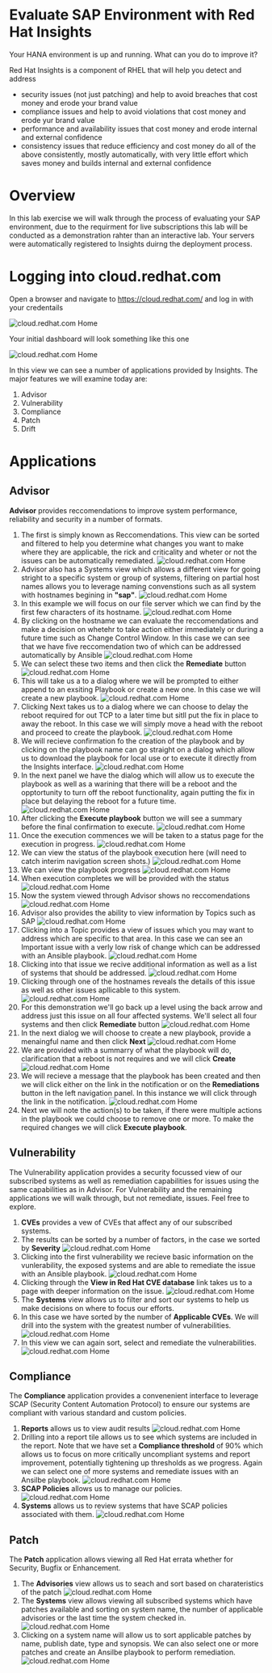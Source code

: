 Evaluate SAP Environment with Red Hat Insights
==============================================

Your HANA environment is up and running. What can you do to improve it?

Red Hat Insights is a component of RHEL that will help you detect and address 
- security issues (not just patching) and help to avoid breaches that cost money and erode your brand value 
- compliance issues and help to avoid violations that cost money and erode yur brand value 
- performance and availability issues that cost money and erode internal and external confidence
- consistency issues that reduce efficiency and cost money
do all of the above consistently, mostly automatically, with very little effort which saves money and builds internal and external confidence

Overview
========

In this lab exercise we will walk through the process of evaluating your SAP environment, due to the requirment for live subscriptions this lab will be conducted as a demonstration rahter than an interactive lab. Your servers were automatically registered to Insights duirng the deployment process. 

Logging into cloud.redhat.com
=============================

Open a browser and navigate to https://cloud.redhat.com/ and log in with your credentails


![cloud.redhat.com Home](images/3-lab-cloud-home.png)


Your initial dashboard will look something like this one


![cloud.redhat.com Home](images/3-insights-dashboard.png)

In this view we can see a number of applications provided by Insights. The major features we will examine today are:
1. Advisor
1. Vulnerability
1. Compliance
1. Patch
1. Drift

Applications 
============
Advisor 
-------
**Advisor** provides reccomendations to improve system performance, reliability and security in a number of formats.
  1. The first is simply known as Reccomendations. This view can be sorted and filtered to help you determine what changes you want to make where they are applicable, the rick and criticality and wheter or not the issues can be automatically remediated.
  ![cloud.redhat.com Home](images/3-insights-advisor-reccomendations-main.png)
  1. Advisor also has a Systems view which allows a different view for going stright to a specific system or group of systems, filtering on partial host names allows you to leverage naming convenstions such as all system with hostnames begining in **"sap"**.
  ![cloud.redhat.com Home](images/3-insights-advisor-systems.png)
  1. In this example we will focus on our file server which we can find by the first few characters of its hostname.
  ![cloud.redhat.com Home](images/3-insights-advisor-systems-single-system.png)
  1. By clicking on the hostname we can evaluate the reccomendations and make a decision on whetehr to take action either immediately or during a future time such as Change Control Window. In this case we can see that we have five reccomendation two of which can be addressed automatically by Ansible
  ![cloud.redhat.com Home](images/3-insights-advisor-reccomendations.png)
  1. We can select these two items and then click the **Remediate** button
 ![cloud.redhat.com Home](images/3-insights-advisor-remediation-1.png)
  1. This will take us a to a dialog where we will be prompted to either append to an exsiting Playbook or create a new one. In this case we will create a new playbook.
  ![cloud.redhat.com Home](images/3-insights-advisor-remediation-2.png)
  1. Clicking Next takes us to a dialog where we can choose to delay the reboot required for out TCP to a later time but sitll put the fix in place to away the reboot. In this case we will simply move a head with the reboot and proceed to create the playbook.
  ![cloud.redhat.com Home](images/3-insights-advisor-remediation-3.png)
  1. We will recieve confirmation fo the creation of the playbook and by clicking on the playbook name can go straight on a dialog which allow us to download the playbook for local use or to execute it directly from the Insights interface.
  ![cloud.redhat.com Home](images/3-insights-advisor-remediation-4.png)
  1. In the next panel we have the dialog which will allow us to execute the playbook as well as a warining that there will be a reboot and the opptortunity to turn off the reboot functionality, again putting the fix in place but delaying the reboot for a future time.
  ![cloud.redhat.com Home](images/3-insights-advisor-remediation-5.png)
  1. After clicking the **Execute playbook** button we will see a summary before the final confirmation to execute.
  ![cloud.redhat.com Home](images/3-insights-advisor-remediation-6.png)
  1. Once the execution commences we will be taken to a status page for the execution in progress.
  ![cloud.redhat.com Home](images/3-insights-advisor-remediation-7.png)
  1. We can view the status of the playbook execution here (will need to catch interim navigation screen shots.)
  ![cloud.redhat.com Home](images/3-insights-advisor-remediation-8b.png)
  1. We can view the playbook progress
  ![cloud.redhat.com Home](images/3-insights-advisor-remediation-8c.png)
  1. When execution completes we will be provided with the status
  ![cloud.redhat.com Home](images/3-insights-advisor-remediation-8.png)
  1. Now the system viewed through Advisor shows no reccomendations
  ![cloud.redhat.com Home](images/3-insights-advisor-remediation-9.png)
  1. Advisor also provides the ability to view information by Topics such as SAP
  ![cloud.redhat.com Home](images/3-insights-advisor-topics-1.png)
  1. Clicking into a Topic provides a view of issues which you may want to address which are specific to that area. In this case we can see an Important issue with a verly low risk of change which can be addressed with an Ansible playbook.
  ![cloud.redhat.com Home](images/3-insights-advisor-topics-2.png)
  1. Clicking into that issue we recive additional information as well as a list of systems that should be addressed.
  ![cloud.redhat.com Home](images/3-insights-advisor-topics-3.png)
  1. Clicking through one of the hostnames reveals the details of this issue as well as other issues apllicable to this system.
  ![cloud.redhat.com Home](images/3-insights-advisor-topics-4.png)
  1. For this demonstration we'll go back up a level using the back arrow and address just this issue on all four affected systems. We'll select all four systems and then click **Remediate** button
  ![cloud.redhat.com Home](images/3-insights-advisor-topics-5.png)
  1. In the next dialog we will choose to create a new playbook, provide a menaingful name and then click **Next**
  ![cloud.redhat.com Home](images/3-insights-advisor-topics-6.png)
  1. We are provided with a summarry of what the playbook will do, clarification that a reboot is not requires and we will click **Create**
  ![cloud.redhat.com Home](images/3-insights-advisor-topics-7.png)
  1. We will recieve a message that the playbook has been created and then we will click either on the link in the notification or on the **Remediations** button in the left navigation panel. In this instance we will click through the link in the notification.
  ![cloud.redhat.com Home](images/3-insights-advisor-topics-7.png)
  1. Next we will note the action(s) to be taken, if there were multiple actions in the playbook we could choose to remove one or more. To make the required changes we will click **Execute playbook**.

Vulnerability
-------------
The Vulnerability application provides a security focussed view of our subscribed systems as well as remediation capabilities for issues using the same capabilities as in Advisor. For Vulnerability and the remaining applications we will walk through, but not remediate, issues. Feel free to explore.

1. **CVEs** provides a vew of CVEs that affect any of our subscribed systems.
  1. The results can be sorted by a number of factors, in the case we sorted by **Severity**
  ![cloud.redhat.com Home](images/3-insights-vulnerability-cve-1.png)
  1. Clicking into the first vulnerability we recieve basic information on the vunlerability, the exposed systems and are able to remediate the issue with an Ansible playbook.
  ![cloud.redhat.com Home](images/3-insights-vulnerability-cve-2.png)
  1. Clicking through the **View in Red Hat CVE database** link takes us to a page with deeper information on the issue.
  ![cloud.redhat.com Home](images/3-insights-vulnerability-cve-3.png)
1. The **Systems** view allows us to filter and sort our systems to help us make decisions on where to focus our efforts.
  1. In this case we have sorted by the number of **Applicable CVEs**. We will drill into the system with the greatest number of vulnerabilities.
  ![cloud.redhat.com Home](images/3-insights-vulnerability-systems-1.png)
  1. In this view we can again sort, select and remediate the vulnerabilities.
  ![cloud.redhat.com Home](images/3-insights-vulnerability-systems-2.png)

Compliance
----------
The **Compliance** application provides a convenenient interface to leverage SCAP (Security Content Automation Protocol) to ensure our systems are compliant with various standard and custom policies. 
1. **Reports** allows us to view audit results
![cloud.redhat.com Home](images/3-insights-compliance-reports-1.png)
  1. Drilling into a report tile allows us to see which systems are included in the report. Note that we have set a **Compliance threshold** of 90% which allows us to focus on more critically uncompliant systems and report improvement, potentially tightening up thresholds as we progress. Again we can select one of more systems and remediate issues with an Ansilbe playbook.
  ![cloud.redhat.com Home](images/3-insights-compliance-reports-1.png)
1. **SCAP Policies** allows us to manage our policies.
![cloud.redhat.com Home](images/3-insights-compliance-policies-1.png)
1. **Systems** allows us to review systems that have SCAP policies associated with them.
![cloud.redhat.com Home](images/3-insights-compliance-systems-1.png)

Patch
-----
The **Patch** application allows viewing all Red Hat errata whether for Security, Bugfix  or Enhancement.
1. The **Advisories** view allows us to seach and sort based on charateristics of the patch
![cloud.redhat.com Home](images/3-insights-patch-advisories-1.png)
1. The **Systems** view allows viewing all subscribed systems which have patches available and sorting on system name, the number of applicable advisories or the last time the system checked in.
![cloud.redhat.com Home](images/3-insights-patch-systems-1.png)
  1. Clicking on a system name will allow us to sort applicable patches by name, publish date, type and synopsis. We can also select one or more patches and create an Ansilbe playbook to perform remediation.
  ![cloud.redhat.com Home](images/3-insights-patch-systems-2.png)
  
  

  
  
  
  
  
  




